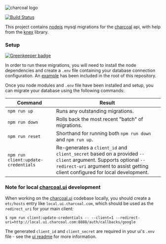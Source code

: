![charcoal logo](https://cloud.githubusercontent.com/assets/1545348/23335776/8f55a0fc-fb8a-11e6-8a36-9061bbe03973.png)

[![Build Status](https://travis-ci.org/dadleyy/charcoal.db.svg?branch=master)](https://travis-ci.org/dadleyy/charcoal.db)

This project contains [nodejs](http://knexjs.org/) mysql migrations for the [charcoal](https://github.com/dadleyy/charcoal.api) api, with help from the [knex](http://knexjs.org/) library.

### Setup

[![Greenkeeper badge](https://badges.greenkeeper.io/dadleyy/charcoal.db.svg)](https://greenkeeper.io/)

In order to run these migrations, you will need to install the node dependencies and create a `.env` file containing your database connection configuration. An [example](https://github.com/dadleyy/charcoal.db/blob/master/.env.example) has been included in the root of this repository.

Once you node modules and `.env` file have been installed and setup, you can migrate your database using the following commands:

| Command | Result |
| ---- | ---- |
| `npm run up` | Runs any outstanding migrations. |
| `npm run down` | Rolls back the most recent "batch" of migrations. |
| `npm run reset` | Shorthand for running both `npm run down` and `npm run up`. |
| `npm run client:update-credentials` | Re-generates a `client_id` and `client_secret` based on a provided `--client` argument. Supports optional `--redirect-uri` argument to assist getting client configured for local development.  |

### Note for local [charcoal.ui](https://github.com/dadleyy/charcoal.ui) development

When working on the [charcoal.ui](https://github.com/dadleyy/charcoal.ui) codebase locally, you should create a `etc/hosts` entry like `local.ui.charcoal.com`, which should be used as the `redirect_uri` for your main client:

```
$ npm run client:update-credentials -- --client=1 --redirect-uri=http://local.ui.charcoal.com:8888/auth/callbacks/google
```

The generated `client_id` and `client_secret` are required in your ui's `.env` file - see the [ui readme](https://github.com/dadleyy/charcoal.ui/blob/master/README.md) for more information.
